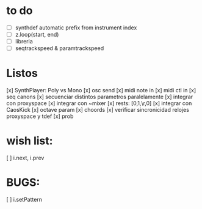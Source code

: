 # to do

- [ ] synthdef automatic prefix from instrument index
- [ ] z.loop(start, end)
- [ ] libreria
- [ ] seqtrackspeed & paramtrackspeed

# Listos

[x] SynthPlayer: Poly vs Mono
[x] osc send
[x] midi note in
[x] midi ctl in
[x] seq canons
[x] secuenciar distintos parametros paralelamente
[x] integrar con proxyspace
[x] integrar con ~mixer
[x] rests: [0,1,\r,0]
[x] integrar con CaosKick
[x] octave param
[x] choords
[x] verificar sincronicidad relojes proxyspace y tdef
[x] prob


# wish list:
[ ] i.next, i.prev

# BUGS:

[ ] i.setPattern

